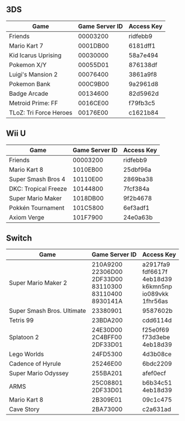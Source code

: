 ## 3DS
| Game | Game Server ID | Access Key |
| --- | --- | --- |
| Friends | 00003200 | ridfebb9 |
| Mario Kart 7 | 0001DB00 | 6181dff1 |
| Kid Icarus Uprising | 00030000 | 58a7e494 |
| Pokemon X/Y | 00055D01 | 876138df |
| Luigi's Mansion 2 | 00076400 | 3861a9f8 |
| Pokemon Bank | 000C9B00 | 9a2961d8 |
| Badge Arcade | 00134600 | 82d5962d |
| Metroid Prime: FF | 0016CE00 | f79fb3c5 |
| TLoZ: Tri Force Heroes | 00176E00 | c1621b84 |

## Wii U
| Game | Game Server ID | Access Key |
| --- | --- | --- |
| Friends | 00003200 | ridfebb9 |
| Mario Kart 8 | 1010EB00 | 25dbf96a |
| Super Smash Bros 4 | 10110E00 | 2869ba38 |
| DKC: Tropical Freeze | 10144800 | 7fcf384a |
| Super Mario Maker | 1018DB00 | 9f2b4678 |
| Pokkén Tournament | 101C5800 | 6ef3adf1 |
| Axiom Verge | 101F7900 | 24e0a63b |

## Switch
| Game | Game Server ID | Access Key |
| --- | --- | --- |
| Super Mario Maker 2 | 210A9200<br>22306D00<br>2DF33D00<br>83110300<br>83110400<br>8930141A | a2917fa9<br>fdf6617f<br>4eb18d39<br>k6kmn5np<br>io089vkk<br>1fhr56as |
| Super Smash Bros. Ultimate | 23380901 | 9587602b |
| Tetris 99 | 23BDA200 | cdd6114d |
| Splatoon 2 | 24E30D00<br>2C4BFF00<br>2DF33D01 | f25e0f69<br>f73d3ebe<br>4eb18d39 |
| Lego Worlds | 24FD5300 | 4d3b08ce |
| Cadence of Hyrule | 25246E00 | 6bdc2209 |
| Super Mario Odyssey | 255BA201 | afef0ecf |
| ARMS | 25C08801<br>2DF33D01 | b6b34c51<br>4eb18d39 |
| Mario Kart 8 | 2B309E01 | 09c1c475 |
| Cave Story | 2BA73000 | c2a631ad |